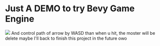 # Just A DEMO to try Bevy Game Engine
![](https://i.imgur.com/buhekVj.png)
And control path of arrow by WASD
than when u hit, the moster will be delete
maybe I'll back to finish this project in the future owo
